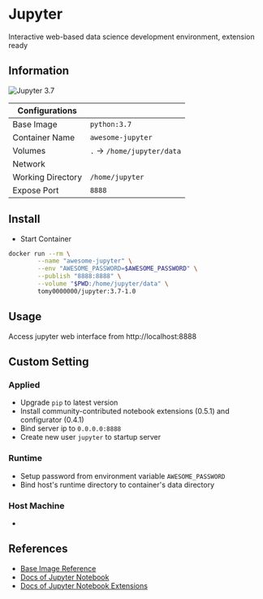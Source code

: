 # Jupyter

Interactive web-based data science development environment, extension ready

## Information

![Jupyter 3.7](https://github.com/tomy0000000/Docker-Registry/workflows/Jupyter%203.7/badge.svg)

| Configurations    |                            |
| ----------------- | -------------------------- |
| Base Image        | `python:3.7`               |
| Container Name    | `awesome-jupyter`          |
| Volumes           | `.` → `/home/jupyter/data` |
| Network           |                            |
| Working Directory | `/home/jupyter`            |
| Expose Port       | `8888`                     |

## Install

* Start Container

```bash
docker run --rm \
		--name "awesome-jupyter" \
		--env "AWESOME_PASSWORD=$AWESOME_PASSWORD" \
		--publish "8888:8888" \
		--volume "$PWD:/home/jupyter/data" \
		tomy0000000/jupyter:3.7-1.0
```

## Usage

Access jupyter web interface from http://localhost:8888


## Custom Setting

### Applied

* Upgrade `pip` to latest version
* Install community-contributed notebook extensions (0.5.1) and configurator (0.4.1)
* Bind server ip to `0.0.0.0:8888`
* Create new user `jupyter` to startup server

### Runtime

* Setup password from environment variable `AWESOME_PASSWORD`
* Bind host's runtime directory to container's data directory

### Host Machine

* 

## References

* [Base Image Reference](https://hub.docker.com/_/python)
* [Docs of Jupyter Notebook](https://jupyter-notebook.readthedocs.io/en/stable)
* [Docs of Jupyter Notebook Extensions](https://jupyter-contrib-nbextensions.readthedocs.io/en/latest)

